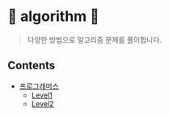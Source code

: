 # 🎯 algorithm 🎯
> 다양한 방법으로 알고리즘 문제를 풀이합니다.

## Contents
- [프로그래머스](https://github.com/leejiwon6315/algorithm/tree/master/프로그래머스)
  + [Level1](https://github.com/leejiwon6315/algorithm/tree/master/프로그래머스/Level1)
  + [Level2](https://github.com/leejiwon6315/algorithm/tree/master/프로그래머스/Level2)
